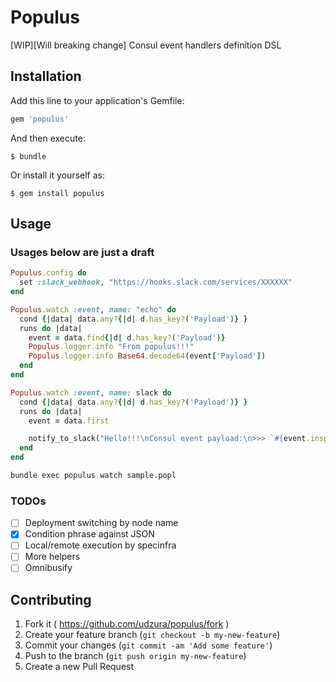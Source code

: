# Populus

[WIP][Will breaking change] Consul event handlers definition DSL

## Installation

Add this line to your application's Gemfile:

```ruby
gem 'populus'
```

And then execute:

    $ bundle

Or install it yourself as:

    $ gem install populus

## Usage

### Usages below are just a draft

```ruby
Populus.config do
  set :slack_webhook, "https://hooks.slack.com/services/XXXXXX"
end

Populus.watch :event, name: "echo" do
  cond {|data| data.any?{|d| d.has_key?('Payload')} }
  runs do |data|
    event = data.find{|d| d.has_key?('Payload')}
    Populus.logger.info "From populus!!!"
    Populus.logger.info Base64.decode64(event['Payload'])
  end
end

Populus.watch :event, name: slack do
  cond {|data| data.any?{|d| d.has_key?('Payload')} }
  runs do |data|
    event = data.first

    notify_to_slack("Hello!!!\nConsul event payload:\n>>> `#{event.inspect}`", channel: '#test', username: "Populus")
  end
end
```

```bash
bundle exec populus watch sample.popl
```

### TODOs

* [ ] Deployment switching by node name
* [x] Condition phrase against JSON
* [ ] Local/remote execution by specinfra
* [ ] More helpers
* [ ] Omnibusify

## Contributing

1. Fork it ( https://github.com/udzura/populus/fork )
2. Create your feature branch (`git checkout -b my-new-feature`)
3. Commit your changes (`git commit -am 'Add some feature'`)
4. Push to the branch (`git push origin my-new-feature`)
5. Create a new Pull Request
